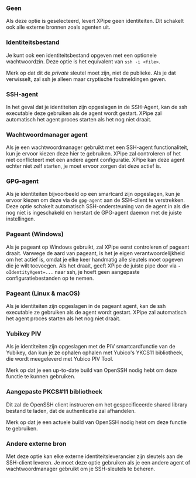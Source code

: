 ### Geen

Als deze optie is geselecteerd, levert XPipe geen identiteiten. Dit schakelt ook alle externe bronnen zoals agenten uit.

### Identiteitsbestand

Je kunt ook een identiteitsbestand opgeven met een optionele wachtwoordzin.
Deze optie is het equivalent van `ssh -i <file>`.

Merk op dat dit de *private* sleutel moet zijn, niet de publieke.
Als je dat verwisselt, zal ssh je alleen maar cryptische foutmeldingen geven.

### SSH-agent

In het geval dat je identiteiten zijn opgeslagen in de SSH-Agent, kan de ssh executable deze gebruiken als de agent wordt gestart.
XPipe zal automatisch het agent proces starten als het nog niet draait.

### Wachtwoordmanager agent

Als je een wachtwoordmanager gebruikt met een SSH-agent functionaliteit, kun je ervoor kiezen deze hier te gebruiken. XPipe zal controleren of het niet conflicteert met een andere agent configuratie. XPipe kan deze agent echter niet zelf starten, je moet ervoor zorgen dat deze actief is.

### GPG-agent

Als je identiteiten bijvoorbeeld op een smartcard zijn opgeslagen, kun je ervoor kiezen om deze via de `gpg-agent` aan de SSH-client te verstrekken.
Deze optie schakelt automatisch SSH-ondersteuning van de agent in als die nog niet is ingeschakeld en herstart de GPG-agent daemon met de juiste instellingen.

### Pageant (Windows)

Als je pageant op Windows gebruikt, zal XPipe eerst controleren of pageant draait.
Vanwege de aard van pageant, is het je eigen verantwoordelijkheid om het
actief is, omdat je elke keer handmatig alle sleutels moet opgeven die je wilt toevoegen.
Als het draait, geeft XPipe de juiste pipe door via
`-oIdentityAgent=...` naar ssh, je hoeft geen aangepaste configuratiebestanden op te nemen.

### Pageant (Linux & macOS)

Als je identiteiten zijn opgeslagen in de pageant agent, kan de ssh executable ze gebruiken als de agent wordt gestart.
XPipe zal automatisch het agent proces starten als het nog niet draait.

### Yubikey PIV

Als je identiteiten zijn opgeslagen met de PIV smartcardfunctie van de Yubikey, dan kun je ze ophalen
ophalen met Yubico's YKCS11 bibliotheek, die wordt meegeleverd met Yubico PIV Tool.

Merk op dat je een up-to-date build van OpenSSH nodig hebt om deze functie te kunnen gebruiken.

### Aangepaste PKCS#11 bibliotheek

Dit zal de OpenSSH client instrueren om het gespecificeerde shared library bestand te laden, dat de authenticatie zal afhandelen.

Merk op dat je een actuele build van OpenSSH nodig hebt om deze functie te gebruiken.

### Andere externe bron

Met deze optie kan elke externe identiteitsleverancier zijn sleutels aan de SSH-client leveren. Je moet deze optie gebruiken als je een andere agent of wachtwoordmanager gebruikt om je SSH-sleutels te beheren.
